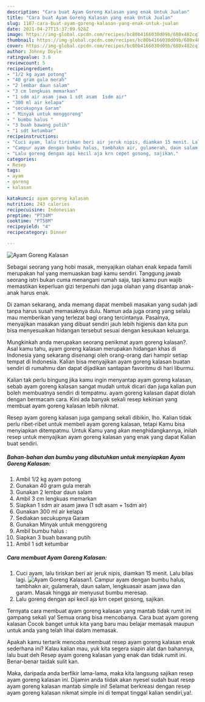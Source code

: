 ```yaml
---
description: "Cara buat Ayam Goreng Kalasan yang enak Untuk Jualan"
title: "Cara buat Ayam Goreng Kalasan yang enak Untuk Jualan"
slug: 1107-cara-buat-ayam-goreng-kalasan-yang-enak-untuk-jualan
date: 2021-04-27T15:37:09.928Z
image: https://img-global.cpcdn.com/recipes/bc80b4166030d09b/680x482cq70/ayam-goreng-kalasan-foto-resep-utama.jpg
thumbnail: https://img-global.cpcdn.com/recipes/bc80b4166030d09b/680x482cq70/ayam-goreng-kalasan-foto-resep-utama.jpg
cover: https://img-global.cpcdn.com/recipes/bc80b4166030d09b/680x482cq70/ayam-goreng-kalasan-foto-resep-utama.jpg
author: Johnny Doyle
ratingvalue: 3.8
reviewcount: 5
recipeingredient:
- "1/2 kg ayam potong"
- "40 gram gula merah"
- "2 lembar daun salam"
- "3 cm lengkuas memarkan"
- "1 sdm air asam jawa 1 sdt asam  1sdm air"
- "300 ml air kelapa"
- "secukupnya Garam"
- " Minyak untuk menggoreng"
- " bumbu halus "
- "3 buah bawang putih"
- "1 sdt ketumbar"
recipeinstructions:
- "Cuci ayam, lalu tiriskan beri air jeruk nipis, diamkan 15 menit. Lalu bilas lagi."
- "Campur ayam dengan bumbu halus, tambhakn air, gulamerah, daun salam, lengkuasair asam jawa dan garam. Masak hingga air menyusut bumbu meresap."
- "Lalu goreng dengan api kecil aja krn cepet gosong, sajikan."
categories:
- Resep
tags:
- ayam
- goreng
- kalasan

katakunci: ayam goreng kalasan 
nutrition: 243 calories
recipecuisine: Indonesian
preptime: "PT34M"
cooktime: "PT58M"
recipeyield: "4"
recipecategory: Dinner

---
```



![Ayam Goreng Kalasan](https://img-global.cpcdn.com/recipes/bc80b4166030d09b/680x482cq70/ayam-goreng-kalasan-foto-resep-utama.jpg)

Sebagai seorang yang hobi masak, menyajikan olahan enak kepada famili merupakan hal yang memuaskan bagi kamu sendiri. Tanggung jawab seorang istri bukan cuma menangani rumah saja, tapi kamu pun wajib memastikan keperluan gizi terpenuhi dan juga olahan yang disantap anak-anak harus enak.

Di zaman  sekarang, anda memang dapat membeli masakan yang sudah jadi tanpa harus susah memasaknya dulu. Namun ada juga orang yang selalu mau memberikan yang terlezat bagi orang tercintanya. Pasalnya, menyajikan masakan yang dibuat sendiri jauh lebih higienis dan kita pun bisa menyesuaikan hidangan tersebut sesuai dengan kesukaan keluarga. 



Mungkinkah anda merupakan seorang penikmat ayam goreng kalasan?. Asal kamu tahu, ayam goreng kalasan merupakan hidangan khas di Indonesia yang sekarang disenangi oleh orang-orang dari hampir setiap tempat di Indonesia. Kalian bisa menyajikan ayam goreng kalasan buatan sendiri di rumahmu dan dapat dijadikan santapan favoritmu di hari liburmu.

Kalian tak perlu bingung jika kamu ingin menyantap ayam goreng kalasan, sebab ayam goreng kalasan sangat mudah untuk dicari dan juga kalian pun boleh membuatnya sendiri di tempatmu. ayam goreng kalasan dapat diolah dengan bermacam cara. Kini ada banyak sekali resep kekinian yang membuat ayam goreng kalasan lebih nikmat.

Resep ayam goreng kalasan juga gampang sekali dibikin, lho. Kalian tidak perlu ribet-ribet untuk membeli ayam goreng kalasan, tetapi Kamu bisa menyiapkan ditempatmu. Untuk Kamu yang akan menghidangkannya, inilah resep untuk menyajikan ayam goreng kalasan yang enak yang dapat Kalian buat sendiri.

<!--inarticleads1-->

##### Bahan-bahan dan bumbu yang dibutuhkan untuk menyiapkan Ayam Goreng Kalasan:

1. Ambil 1/2 kg ayam potong
1. Gunakan 40 gram gula merah
1. Gunakan 2 lembar daun salam
1. Ambil 3 cm lengkuas memarkan
1. Siapkan 1 sdm air asam jawa (1 sdt asam + 1sdm air)
1. Gunakan 300 ml air kelapa
1. Sediakan secukupnya Garam
1. Gunakan  Minyak untuk menggoreng
1. Ambil  bumbu halus :
1. Siapkan 3 buah bawang putih
1. Ambil 1 sdt ketumbar




<!--inarticleads2-->

##### Cara membuat Ayam Goreng Kalasan:

1. Cuci ayam, lalu tiriskan beri air jeruk nipis, diamkan 15 menit. Lalu bilas lagi.
<img src="https://img-global.cpcdn.com/steps/5c1ba567889d48cc/160x128cq70/ayam-goreng-kalasan-langkah-memasak-1-foto.jpg" alt="Ayam Goreng Kalasan">1. Campur ayam dengan bumbu halus, tambhakn air, gulamerah, daun salam, lengkuasair asam jawa dan garam. Masak hingga air menyusut bumbu meresap.
1. Lalu goreng dengan api kecil aja krn cepet gosong, sajikan.




Ternyata cara membuat ayam goreng kalasan yang mantab tidak rumit ini gampang sekali ya! Semua orang bisa mencobanya. Cara buat ayam goreng kalasan Cocok banget untuk kita yang baru mau belajar memasak maupun untuk anda yang telah lihai dalam memasak.

Apakah kamu tertarik mencoba membuat resep ayam goreng kalasan enak sederhana ini? Kalau kalian mau, yuk kita segera siapin alat dan bahannya, lalu buat deh Resep ayam goreng kalasan yang enak dan tidak rumit ini. Benar-benar taidak sulit kan. 

Maka, daripada anda berfikir lama-lama, maka kita langsung sajikan resep ayam goreng kalasan ini. Dijamin anda tiidak akan nyesel sudah buat resep ayam goreng kalasan mantab simple ini! Selamat berkreasi dengan resep ayam goreng kalasan nikmat simple ini di tempat tinggal kalian sendiri,ya!.

